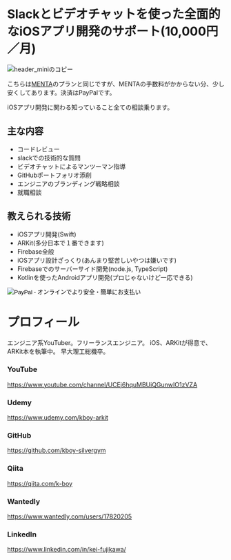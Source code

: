 # Slackとビデオチャットを使った全面的なiOSアプリ開発のサポート(10,000円／月)

![header_miniのコピー](https://user-images.githubusercontent.com/17683316/58873809-18f67480-8702-11e9-968a-95f8e74c559a.png)

こちらは[MENTA](https://menta.work/plan/1091)のプランと同じですが、MENTAの手数料がかからない分、少し安くしてあります。決済はPayPalです。

iOSアプリ開発に関わる知っていること全ての相談乗ります。

## 主な内容
- コードレビュー
- slackでの技術的な質問
- ビデオチャットによるマンツーマン指導
- GitHubポートフォリオ添削
- エンジニアのブランディング戦略相談
- 就職相談

## 教えられる技術
- iOSアプリ開発(Swift)
- ARKit(多分日本で１番できます)
- Firebase全般
- iOSアプリ設計ざっくり(あんまり堅苦しいやつは嫌いです)
- Firebaseでのサーバーサイド開発(node.js, TypeScript)
- Kotlinを使ったAndroidアプリ開発(プロじゃないけど一応できる)

<form action="https://www.paypal.com/cgi-bin/webscr" method="post" target="_top">
<input type="hidden" name="cmd" value="_s-xclick">
<input type="hidden" name="hosted_button_id" value="W3DZWZ9W7TX7N">
<input type="image" src="https://www.paypalobjects.com/ja_JP/JP/i/btn/btn_subscribe_LG.gif" border="0" name="submit" alt="PayPal - オンラインでより安全・簡単にお支払い">
<img alt="" border="0" src="https://www.paypalobjects.com/ja_JP/i/scr/pixel.gif" width="1" height="1">
</form>

# プロフィール

エンジニア系YouTuber。フリーランスエンジニア。
iOS、ARKitが得意で、ARKit本を執筆中。
早大理工総機卒。

### YouTube
https://www.youtube.com/channel/UCEj6hquMBUiQGunwIO1zVZA

### Udemy
https://www.udemy.com/kboy-arkit

### GitHub
https://github.com/kboy-silvergym

### Qiita
https://qiita.com/k-boy

### Wantedly
https://www.wantedly.com/users/17820205

### LinkedIn
https://www.linkedin.com/in/kei-fujikawa/
